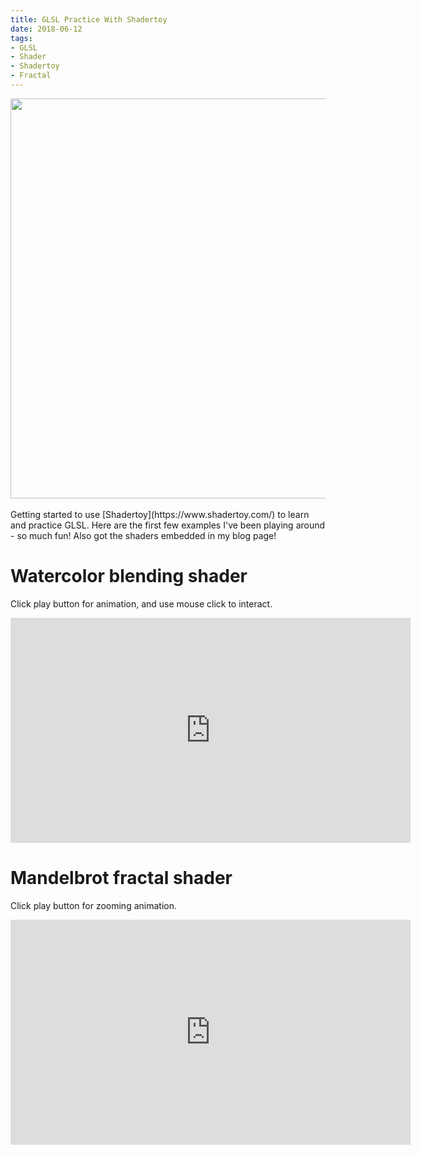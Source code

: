 ```yaml
---
title: GLSL Practice With Shadertoy
date: 2018-06-12
tags:
- GLSL
- Shader
- Shadertoy
- Fractal
---
```

<!---
Featured image. width set to 640 to align with shadertoy
-->
<img src="{{ site.url }}/images/glsl-mandel.png" width="640"  style="display:block; margin:auto;">
<!-- <figcaption style="text-align: center;">First PBR rendering test, looking neat. </figcaption> -->
<br />
Getting started to use [Shadertoy](https://www.shadertoy.com/) to learn and practice GLSL. Here are the first few examples I've been playing around - so much fun! Also got the shaders embedded in my blog page!

# Watercolor blending shader
Click play button for animation, and use mouse click to interact.
<br>
<iframe width="640" height="360" frameborder="0" src="https://www.shadertoy.com/embed/lsyfWD?gui=true&t=10&paused=false&muted=false"
allowfullscreen style="display:block; margin:auto;">
</iframe>

# Mandelbrot fractal shader
Click play button for zooming animation.
<br>
<iframe width="640" height="360" frameborder="0" src="https://www.shadertoy.com/embed/XsKBDW?gui=true&t=10&paused=true&muted=false"
allowfullscreen style="display:block; margin:auto;">
</iframe>
